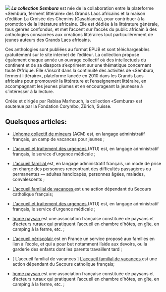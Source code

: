 ![](/img/sembura.png)  **_La collection Sembura_** est née de la collaboration entre la plateforme «Sembura, ferment littéraire» des Grands Lacs africains et la maison d’édition La Croisée des Chemins (Casablanca), pour contribuer à la promotion de la littérature africaine. Elle est dédiée à la littérature générale, tous genres confondus, et met l’accent sur l’accès du public africain à des anthologies consacrées aux créations littéraires tout particulièrement de jeunes auteurs des Grands Lacs africains. 

Ces anthologies sont publiées au format EPUB et sont téléchargeables gratuitement sur le site internet de l’éditeur. La collection propose également chaque année un ouvrage collectif où des intellectuels du continent et de sa diaspora s’expriment sur une thématique concernant toute l’Afrique. Elle s’inscrit dans la continuité des activités de «Sembura, ferment littéraire», plateforme lancée en 2010 dans les Grands Lacs africains pour promouvoir la littérature et l’enseignement littéraire, en accompagnant les jeunes plumes et en encourageant la jeunesse à s’intéresser à la lecture.

Créée et dirigée par Rabiaa Marhouch, la collection «Sembura» est soutenue par la Fondation Corymbo, Zürich, Suisse.

## Quelsques articles:

* [ Unhome collectif de mineurs](https://fr.wikipedia.org/wiki/Accueil_collectif_de_mineurs) (ACM) est, en langage administratif français, un camp de vacances pour jeunes ;

* [ L’accueil et traitement des urgences ](https://fr.wikipedia.org/wiki/Accueil_et_traitement_des_urgences) (ATU) est, en langage administratif français, le service d’urgence médicale ;

* [ L’accueil familial ](https://fr.wikipedia.org/wiki/Accueil_familial) est, en langage administratif français, un mode de prise en charge des personnes rencontrant des difficultés passagères ou permanentes — adultes handicapés, personnes âgées, malades, convalescents ;

* [ L’accueil familial de vacances  ](https://fr.wikipedia.org/wiki/Accueil_et_traitement_des_urgences) est une action dépendant du Secours catholique français;

* [ L’accueil et traitement des urgences ](https://fr.wikipedia.org/wiki/Accueil_familial_de_vacances) (ATU) est, en langage administratif français, le service d’urgence médicale ;

* [home paysan  ](https://fr.wikipedia.org/wiki/Accueil_paysan) est une association française constituée de paysans et d’acteurs ruraux qui pratiquent l’accueil en chambre d’hôtes, en gîte, en camping à la ferme, etc. ;

* [ L’accueil périscolair ](https://fr.wikipedia.org/wiki/Accueil_paysan) est en France un service proposé aux familles en lien à l’école, et qui a pour but notamment l’aide aux devoirs, ou la garderie des enfants dont les parents travaillent tard ;


* [ L’accueil familial de vacances  ] [ L’accueil familial de vacances  ](https://fr.wikipedia.org/wiki/Accueil_et_traitement_des_urgences) est une action dépendant du Secours catholique français;

* [home paysan  ](https://fr.wikipedia.org/wiki/Accueil_paysan) est une association française constituée de paysans et d’acteurs ruraux qui pratiquent l’accueil en chambre d’hôtes, en gîte, en camping à la ferme, etc. ;